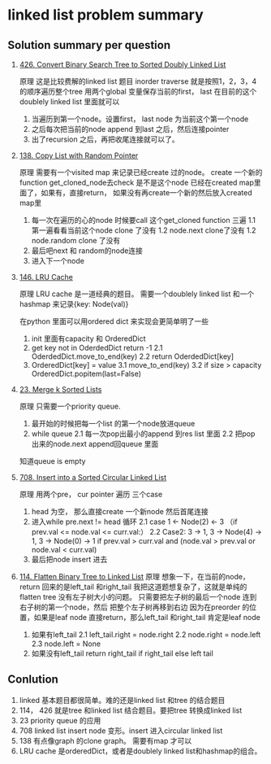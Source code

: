 # linked list problem summary

## Solution summary per question

1. [426. Convert Binary Search Tree to Sorted Doubly Linked List](https://leetcode.com/problems/convert-binary-search-tree-to-sorted-doubly-linked-list/)

    原理
    这是比较费解的linked list 题目
    inorder traverse 就是按照1，2，3，4 的顺序遍历整个tree
    用两个global 变量保存当前的first， last 在目前的这个doublely linked list 里面就可以
    1. 当遍历到第一个node。设置first， last node 为当前这个第一个node
    2. 之后每次把当前的node append 到last 之后，然后连接pointer
    3. 出了recursion 之后，再把收尾连接就可以了。

2. [138. Copy List with Random Pointer](https://leetcode.com/problems/copy-list-with-random-pointer/)

    原理
    需要有一个visited map 来记录已经create 过的node。 
    create 一个新的function get_cloned_node去check 是不是这个node 已经在created map里面了，如果有，直接return， 如果没有再create一个新的然后放入created map里
    1. 每一次在遍历的心的node 时候要call 这个get_cloned function 三遍
        1.1 第一遍看看当前这个node clone 了没有
        1.2 node.next clone了没有
        1.2 node.random clone 了没有
    2. 最后吧next 和 random的node连接
    3. 进入下一个node

3. [146. LRU Cache](https://leetcode.com/problems/lru-cache/)

    原理
    LRU cache 是一道经典的题目。
    需要一个doublely linked list 和一个hashmap 来记录{key: Node(val)}

    在python 里面可以用ordered dict 来实现会更简单明了一些
    1. init 里面有capacity 和 OrderedDict
    2. get key not in OderdedDict return -1
        2.1 OderdedDict.move_to_end(key)
        2.2 return OderdedDict[key]
    3. OrderedDict[key] = value
        3.1 move_to_end(key)
        3.2 if size > capacity OrderedDict.popitem(last=False)

4. [23. Merge k Sorted Lists](https://leetcode.com/problems/merge-k-sorted-lists/)

    原理
    只需要一个priority queue. 
    1. 最开始的时候把每一个list 的第一个node放进queue
    2. while queue
        2.1 每一次pop出最小的append 到res list 里面
        2.2 把pop 出来的node.next append回queue 里面

    知道queue is empty

5. [708. Insert into a Sorted Circular Linked List](https://leetcode.com/problems/insert-into-a-sorted-circular-linked-list/)

    原理
    用两个pre， cur pointer 遍历
    三个case
    1. head 为空， 那么直接create 一个新node 然后首尾连接
    2. 进入while pre.next != head 循环
        2.1 case 1 <- Node(2) <- 3 （if prev.val <= node.val <= curr.val:）
        2.2 Case2: 3 -> 1, 3 -> Node(4) -> 1, 3 -> Node(0) -> 1
            if prev.val > curr.val and (node.val > prev.val or node.val < curr.val)
    3. 最后把node insert 进去

6. [114. Flatten Binary Tree to Linked List](https://leetcode.com/problems/flatten-binary-tree-to-linked-list/)
    原理
    想象一下，在当前的node， return 回来的是left_tail 和right_tail
    我把这道题想复杂了，这就是单纯的flatten tree
    没有左子树大小的问题。
    只需要把左子树的最后一个node 连到右子树的第一个node，然后
    把整个左子树再移到右边
    因为在preorder 的位置，如果是leaf node 直接return，那么left_tail 和right_tail 肯定是leaf node

    1. 如果有left_tail
        2.1 left_tail.right = node.right
        2.2 node.right = node.left
        2.3 node.left = None
    2. 如果没有left_tail return right_tail if right_tail else left tail

## Conlution

1. linked 基本题目都很简单。难的还是linked list 和tree 的结合题目
2. 114， 426 就是tree 和linked list 结合题目。要把tree 转换成linked list
3. 23 priority queue 的应用
4. 708 linked list insert node 变形。insert 进入circular linked list
5. 138 有点像graph 的clone graph。 需要有map 才可以
6. LRU cache 是orderedDict，或者是doublely linked list和hashmap的组合。
